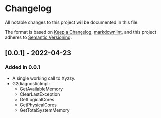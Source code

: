 # Changelog

All notable changes to this project will be documented in this file.

The format is based on [Keep a Changelog](https://keepachangelog.com/en/1.0.0/),
[markdownlint](https://dlaa.me/markdownlint/),
and this project adheres to [Semantic Versioning](https://semver.org/spec/v2.0.0.html).

## [0.0.1] - 2022-04-23

### Added in 0.0.1

- A single working call to Xyzzy.
- G2diagnosticImpl:
    - GetAvailableMemory
    - ClearLastException
    - GetLogicalCores
    - GetPhysicalCores
    - GetTotalSystemMemory
